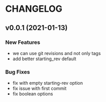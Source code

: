# CHANGELOG

## v0.0.1 (2021-01-13)

### New Features

- we can use git revisions and not only tags
- add better starting_rev default

### Bug Fixes

- fix with empty starting-rev option
- fix issue with first commit
- fix boolean options


